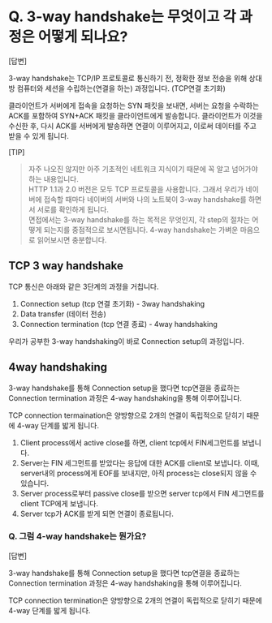 # Q. 3-way handshake는 무엇이고 각 과정은 어떻게 되나요?

[답변]

3-way handshake는 TCP/IP 프로토콜로 통신하기 전, 정확한 정보 전송을 위해 상대방 컴퓨터와 세션을 수립하는(연결을 하는) 과정입니다. (TCP연결 초기화)

클라이언트가 서버에게 접속을 요청하는 SYN 패킷을 보내면, 서버는 요청을 수락하는 ACK를 포함하여 SYN+ACK 패킷을 클라이언트에게 발송합니다. 클라이언트가 이것을 수신한 후, 다시 ACK를 서버에게 발송하면 연결이 이루어지고, 이로써 데이터를 주고 받을 수 있게 됩니다.

[TIP]

> 자주 나오진 않지만 아주 기초적인 네트워크 지식이기 때문에 꼭 알고 넘어가야 하는 내용입니다.<br>
> HTTP 1.1과 2.0 버전은 모두 TCP 프로토콜을 사용합니다. 그래서 우리가 네이버에 접속할 때마다 네이버의 서버와 나의 노트북이 3-way handshake를 하면서 서로를 확인하게 됩니다.<br>
> 면접에서는 3-way handshake를 하는 목적은 무엇인지, 각 step의 절차는 어떻게 되는지를 중점적으로 보시면됩니다. 4-way handshake는 가벼운 마음으로 읽어보시면 충분합니다.

## TCP 3 way handshake

TCP 통신은 아래와 같은 3단계의 과정을 거칩니다.

1. Connection setup (tcp 연결 초기화) - 3way handshaking
2. Data transfer (데이터 전송)
3. Connection termination (tcp 연결 종료) - 4way handshaking

우리가 공부한 3-way handshaking이 바로 Connection setup의 과정입니다.

## 4way handshaking

3-way handshake를 통해 Connection setup을 했다면 tcp연결을 종료하는 Connection termination 과정은 4-way handshaking을 통해 이루어집니다.

TCP connection termaination은 양방향으로 2개의 연결이 독립적으로 닫히기 때문에 4-way 단계를 밟게 됩니다.

1. Client process에서 active close를 하면, client tcp에서 FIN세그먼트를 보냅니다.
2. Server는 FIN 세그먼트를 받았다는 응답에 대한 ACK를 client로 보냅니다. 이때, server내의 process에게 EOF를 보내지만, 아직 process는 close되지 않을 수 있습니다.
3. Server process로부터 passive close를 받으면 server tcp에서 FIN 세그먼트를 client TCP에게 보냅니다.
4. Server tcp가 ACK를 받게 되면 연결이 종료됩니다.

### Q. 그럼 4-way handshake는 뭔가요?

[답변]

3-way handshake를 통해 Connection setup을 했다면 tcp연결을 종료하는 Connection termination 과정은 4-way handshaking을 통해 이루어집니다.

TCP connection termination은 양방향으로 2개의 연결이 독립적으로 닫히기 때문에 4-way 단계를 밟게 됩니다.
